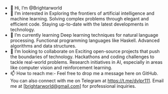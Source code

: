 - 👋 Hi, I’m @Brightarworld
- 👀 I’m interested in Exploring the frontiers of artificial intelligence and machine learning.
Solving complex problems through elegant and efficient code.
Staying up-to-date with the latest developments in technology.
- 🌱 I’m currently learning Deep learning techniques for natural language processing.
Functional programming languages like Haskell.
Advanced algorithms and data structures.
- 💞️ I’m looking to collaborate on Exciting open-source projects that push the boundaries of technology.
Hackathons and coding challenges to tackle real-world problems.
Research initiatives in AI, especially in areas like computer vision and reinforcement learning.
- 📫 How to reach me:- Feel free to drop me a message here on GitHub.
You can also connect with me on Telegram at https://t.me/dvlpr111.
Email me at [brightarworld@gmail.com] for professional inquiries.

<!---
Brightarworld/Brightarworld is a ✨ special ✨ repository because its `README.md` (this file) appears on your GitHub profile.
You can click the Preview link to take a look at your changes.
--->
